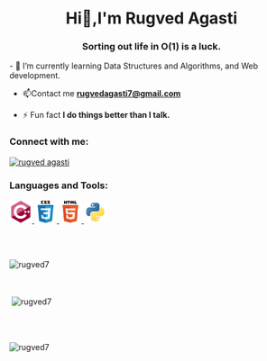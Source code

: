 
<h1 align="center">Hi👋,I'm Rugved Agasti</h1>
<h3 align="center">Sorting out life in O(1) is a luck.</h3>
- 🌱 I’m currently learning Data Structures and Algorithms, and Web  development. 

- 📫Contact me **rugvedagasti7@gmail.com**

- ⚡ Fun fact **I do things better than I talk.**

<h3 align="left">Connect with me:</h3>
<p align="left">
<a href="https://www.linkedin.com/in/rugved-agasti-09350121b/" target="_blank"><img align="center" src="https://raw.githubusercontent.com/rahuldkjain/github-profile-readme-generator/master/src/images/icons/Social/linked-in-alt.svg" alt="rugved agasti" height="30" width="40" /></a>
  
 
</p>

<h3 align="left">Languages and Tools:</h3>
<p align="left"> <a href="https://www.w3schools.com/cpp/" target="_blank" rel="noreferrer"> <img src="https://raw.githubusercontent.com/devicons/devicon/master/icons/cplusplus/cplusplus-original.svg" alt="cplusplus" width="40" height="40"/> </a> <a href="https://www.w3schools.com/css/" target="_blank" rel="noreferrer"> <img src="https://raw.githubusercontent.com/devicons/devicon/master/icons/css3/css3-original-wordmark.svg" alt="css3" width="40" height="40"/> </a> <a href="https://www.w3.org/html/" target="_blank" rel="noreferrer"> <img src="https://raw.githubusercontent.com/devicons/devicon/master/icons/html5/html5-original-wordmark.svg" alt="html5" width="40" height="40"/> </a> <a href="https://www.python.org" target="_blank" rel="noreferrer"> <img src="https://raw.githubusercontent.com/devicons/devicon/master/icons/python/python-original.svg" alt="python" width="40" height="40"/> </a> </p>
<br>
<br>
<p><img align="left" src="https://github-readme-stats.vercel.app/api/top-langs?username=rugved7&show_icons=true&locale=en&layout=compact" alt="rugved7" /></p>
<br>
<br>
<br>
<p>&nbsp;<img align="center" src="https://github-readme-stats.vercel.app/api?username=rugved7&show_icons=true&locale=en" alt="rugved7" /></p>
<br>
<br>
<p><img align="center" src="https://github-readme-streak-stats.herokuapp.com/?user=rugved7&" alt="rugved7" /></p>
